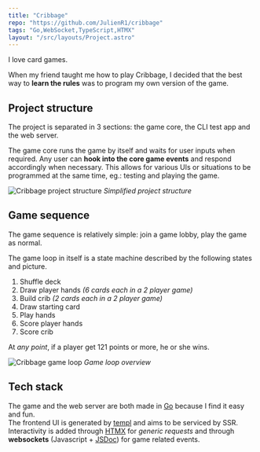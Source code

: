```yaml
---
title: "Cribbage"
repo: "https://github.com/JulienR1/cribbage"
tags: "Go,WebSocket,TypeScript,HTMX"
layout: "/src/layouts/Project.astro"
---
```


I love card games.

When my friend taught me how to play Cribbage, I decided that the best way to **learn the rules** was to program my own version of the game.

## Project structure

The project is separated in 3 sections: the game core, the CLI test app and the web server.

The game core runs the game by itself and waits for user inputs when required.
Any user can **hook into the core game events** and respond accordingly when necessary.
This allows for various UIs or situations to be programmed at the same time, eg.: testing and playing the game.

![Cribbage project structure](/projects/cribbage/cribbage-structure.jpg)
_Simplified project structure_

## Game sequence

The game sequence is relatively simple: join a game lobby, play the game as normal.

The game loop in itself is a state machine described by the following states and picture.

1. Shuffle deck
1. Draw player hands _(6 cards each in a 2 player game)_
1. Build crib _(2 cards each in a 2 player game)_
1. Draw starting card
1. Play hands
1. Score player hands
1. Score crib

At _any point_, if a player get 121 points or more, he or she wins.

![Cribbage game loop](/projects/cribbage/cribbage-game-loop.jpg)
_Game loop overview_

## Tech stack

The game and the web server are both made in [Go](https://go.dev/) because I find it easy and fun.<br/>
The frontend UI is generated by [templ](https://templ.guide/) and aims to be serviced by SSR.<br/>
Interactivity is added through [HTMX](https://htmx.org/) for _generic requests_ and through **websockets** (Javascript + [JSDoc](https://jsdoc.app/)) for game related events.

<style>
    img:first-of-type {
        border: none;
    }
</style>
